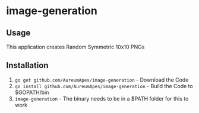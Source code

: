 image-generation
================

Usage
-----
This application creates Random Symmetric 10x10 PNGs

Installation
------------
1. `go get github.com/AureumApes/image-generation` - Download the Code
2. `go install github.com/AureumApes/image-generation` - Build the Code to $GOPATH/bin
3. `image-generation` - The binary needs to be in a $PATH folder for this to work